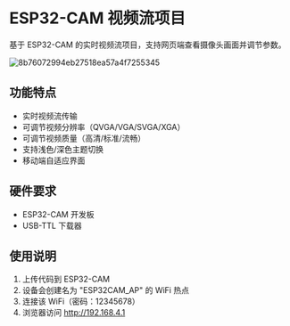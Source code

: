 # ESP32-CAM 视频流项目

基于 ESP32-CAM 的实时视频流项目，支持网页端查看摄像头画面并调节参数。

![8b76072994eb27518ea57a4f7255345](https://github.com/user-attachments/assets/2c1d4cc7-ac30-469a-85db-c6d9d2662166)

## 功能特点

- 实时视频流传输
- 可调节视频分辨率（QVGA/VGA/SVGA/XGA）
- 可调节视频质量（高清/标准/流畅）
- 支持浅色/深色主题切换
- 移动端自适应界面

## 硬件要求

- ESP32-CAM 开发板
- USB-TTL 下载器

## 使用说明

1. 上传代码到 ESP32-CAM
2. 设备会创建名为 "ESP32CAM_AP" 的 WiFi 热点
3. 连接该 WiFi（密码：12345678）
4. 浏览器访问 http://192.168.4.1
